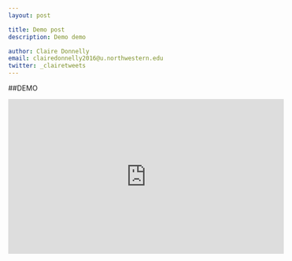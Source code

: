 ```yaml
---
layout: post

title: Demo post
description: Demo demo

author: Claire Donnelly
email: clairedonnelly2016@u.northwestern.edu
twitter: _clairetweets
---
```


##DEMO


<iframe width="560" height="315" src="https://www.youtube.com/embed/Dd7FixvoKBw" frameborder="0" allowfullscreen></iframe>
